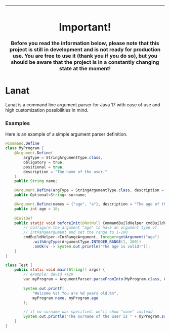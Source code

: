 | <h1>Important!</h1> Before you read the information below, please note that this project is still in development and is not ready for production use. You are free to use it (thank you if you do so), but you should be aware that the project is in a constantly changing state at the moment! |
|--------------------------------------------------------------------------------------------------------------------------------------------------------------------------------------------------------------------------------------------------------------------------------------------------|



# Lanat

Lanat is a command line argument parser for Java 17 with ease  of use and high customization
possibilities in mind.

### Examples
Here is an example of a simple argument parser definition.

```java
@Command.Define
class MyProgram {
	@Argument.Define(
		argType = StringArgumentType.class,
		obligatory = true,
		positional = true,
		description = "The name of the user."
	)
	public String name;

	@Argument.Define(argType = StringArgumentType.class, description = "The surname of the user.")
	public Optional<String> surname;

	@Argument.Define(names = {"age", "a"}, description = "The age of the user.", prefix = '+')
	public int age = 18;
	
	@InitDef
	public static void beforeInit(@NotNull CommandBuildHelper cmdBuildHelper) {
		// configure the argument "age" to have an argument type of
		// IntRangeArgument and set the range to 1-100
		cmdBuildHelper.<IntRangeArgument, Integer>getArgument("age")
			.withArgType(ArgumentType.INTEGER_RANGE(1, 100))
			.onOk(v -> System.out.println("The age is valid!"));
	}
}

class Test {
	public static void main(String[] args) {
		// example: david +a20
		var myProgram = ArgumentParser.parseFromInto(MyProgram.class, CLInput.from(args));
		
		System.out.printf(
			"Welcome %s! You are %d years old.%n",
			myProgram.name, myProgram.age
		);

		// if no surname was specified, we'll show "none" instead
		System.out.println("The surname of the user is " + myProgram.surname.orElse("none"));
	}
}
```